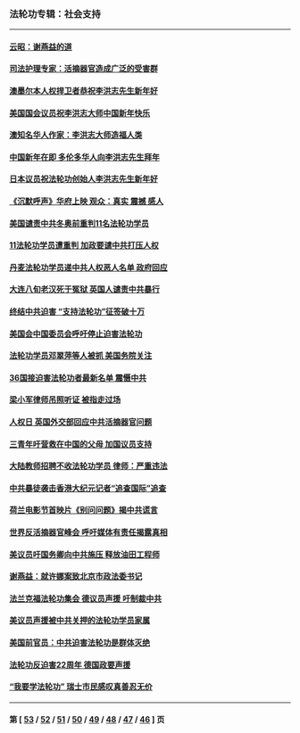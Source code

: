 ### 法轮功专辑：社会支持
---
#### [云昭：谢燕益的道](../../pages/nf4386/n13607391.md?03010430) 
#### [司法护理专家：活摘器官造成广泛的受害群](../../pages/nf4386/n13570425.md?03010430) 
#### [澳墨尔本人权捍卫者恭祝李洪志先生新年好](../../pages/nf4386/n13556164.md?03010430) 
#### [美国国会议员祝李洪志大师中国新年快乐](../../pages/nf4386/n13554208.md?03010430) 
#### [澳知名华人作家：李洪志大师造福人类](../../pages/nf4386/n13552049.md?03010430) 
#### [中国新年在即 多伦多华人向李洪志先生拜年](../../pages/nf4386/n13531756.md?03010430) 
#### [日本议员祝法轮功创始人李洪志先生新年好](../../pages/nf4386/n13543228.md?03010430) 
#### [《沉默呼声》华府上映 观众：真实 震撼 感人](../../pages/nf4386/n13524739.md?03010430) 
#### [美国谴责中共冬奥前重判11名法轮功学员](../../pages/nf4386/n13521806.md?03010430) 
#### [11法轮功学员遭重判 加政要谴中共打压人权](../../pages/nf4386/n13521294.md?03010430) 
#### [丹麦法轮功学员递中共人权恶人名单 政府回应](../../pages/nf4386/n13497482.md?03010430) 
#### [大连八旬老汉死于冤狱 英国人谴责中共暴行](../../pages/nf4386/n13480118.md?03010430) 
#### [终结中共迫害 “支持法轮功”征签破十万](../../pages/nf4386/n13471084.md?03010430) 
#### [美国会中国委员会呼吁停止迫害法轮功](../../pages/nf4386/n13465411.md?03010430) 
#### [法轮功学员邓翠萍等人被抓 美国务院关注](../../pages/nf4386/n13451524.md?03010430) 
#### [36国接迫害法轮功者最新名单 震慑中共](../../pages/nf4386/n13445909.md?03010430) 
#### [梁小军律师吊照听证 被指走过场](../../pages/nf4386/n13437662.md?03010430) 
#### [人权日 英国外交部回应中共活摘器官问题](../../pages/nf4386/n13430243.md?03010430) 
#### [三青年吁营救在中国的父母 加国议员支持](../../pages/nf4386/n13429744.md?03010430) 
#### [大陆教师招聘不收法轮功学员 律师：严重违法](../../pages/nf4386/n13365839.md?03010430) 
#### [中共暴徒袭击香港大纪元记者“追查国际”追查](../../pages/nf4386/n13343404.md?03010430) 
#### [荷兰电影节首映片《别问问题》揭中共谎言](../../pages/nf4386/n13321179.md?03010430) 
#### [世界反活摘器官峰会 呼吁媒体有责任揭露真相](../../pages/nf4386/n13264475.md?03010430) 
#### [美议员吁国务卿向中共施压 释放油田工程师](../../pages/nf4386/n13233845.md?03010430) 
#### [谢燕益：就许娜案致北京市政法委书记](../../pages/nf4386/n13182701.md?03010430) 
#### [法兰克福法轮功集会 德议员声援 吁制裁中共](../../pages/nf4386/n13175975.md?03010430) 
#### [美议员声援被中共关押的法轮功学员家属](../../pages/nf4386/n13158310.md?03010430) 
#### [美国前官员：中共迫害法轮功是群体灭绝](../../pages/nf4386/n13157750.md?03010430) 
#### [法轮功反迫害22周年 德国政要声援](../../pages/nf4386/n13143632.md?03010430) 
#### [“我要学法轮功” 瑞士市民感叹真善忍无价](../../pages/nf4386/n13129633.md?03010430) 

---
#### 第 [ [53](./53.md?03010430) / [52](./52.md?03010430) / [51](./51.md?03010430) / [50](./50.md?03010430) / [49](./49.md?03010430) / [48](./48.md?03010430) / [47](./47.md?03010430) / [46](./46.md?03010430) ] 页
